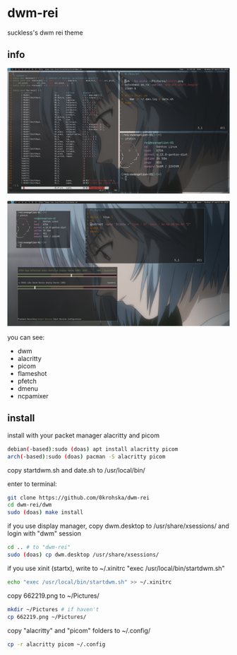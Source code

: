 # dwm-rei
suckless's dwm rei theme

## info

![Screenshot](./dwm.png)

![Screenshot](./dwm1.png)

you can see:
- dwm
- alacritty
- picom
- flameshot
- pfetch
- dmenu
- ncpamixer

## install
install with your packet manager alacritty and picom
```bash
debian(-based):sudo (doas) apt install alacritty picom
arch(-based):sudo (doas) pacman -S alacritty picom
```

copy startdwm.sh and date.sh to /usr/local/bin/

enter to terminal:
```bash
git clone https://github.com/0krohska/dwm-rei
cd dwm-rei/dwm
sudo (doas) make install
```

if you use display manager, copy dwm.desktop to /usr/share/xsessions/ and login with "dwm" session
```bash
cd .. # to "dwm-rei"
sudo (doas) cp dwm.desktop /usr/share/xsessions/
```

if you use xinit (startx), write to ~/.xinitrc "exec /usr/local/bin/startdwm.sh" 
```bash
echo "exec /usr/local/bin/startdwm.sh" >> ~/.xinitrc
```

copy 662219.png to ~/Pictures/
```bash
mkdir ~/Pictures # if haven't
cp 662219.png ~/Pictures/
```

copy "alacritty" and "picom" folders to ~/.config/
```bash
cp -r alacritty picom ~/.config
```
